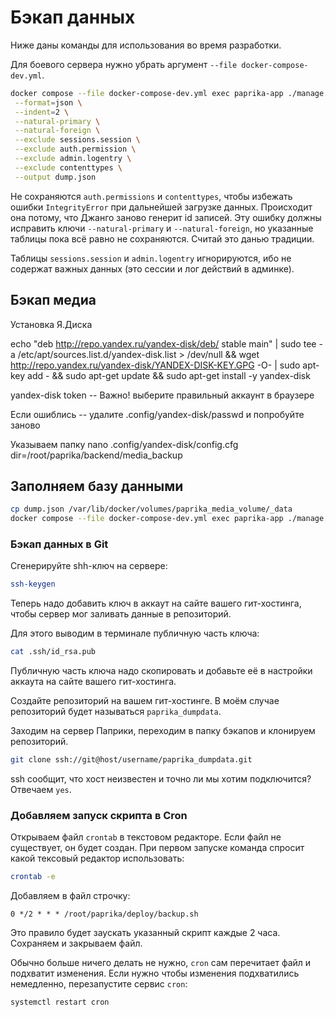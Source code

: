 # Бэкап данных

Ниже даны команды для использования во время разработки.

Для боевого сервера нужно убрать аргумент `--file docker-compose-dev.yml`.

```sh
docker compose --file docker-compose-dev.yml exec paprika-app ./manage.py dumpdata \
 --format=json \
 --indent=2 \
 --natural-primary \
 --natural-foreign \
 --exclude sessions.session \
 --exclude auth.permission \
 --exclude admin.logentry \
 --exclude contenttypes \
 --output dump.json
```

Не сохраняются `auth.permissions` и `contenttypes`, чтобы избежать ошибки `IntegrityError` при дальнейшей загрузке данных. Происходит она потому, что Джанго заново генерит id записей. Эту ошибку должны исправить ключи `--natural-primary` и `--natural-foreign`, но указанные таблицы пока всё равно не сохраняются. Считай это данью традиции.

Таблицы `sessions.session` и `admin.logentry` игнорируются, ибо не содержат важных данных (это сессии и лог действий в админке).

## Бэкап медиа

Установка Я.Диска

echo "deb http://repo.yandex.ru/yandex-disk/deb/ stable main" | sudo tee -a /etc/apt/sources.list.d/yandex-disk.list > /dev/null && wget http://repo.yandex.ru/yandex-disk/YANDEX-DISK-KEY.GPG -O- | sudo apt-key add - && sudo apt-get update && sudo apt-get install -y yandex-disk

yandex-disk token -- Важно! выберите правильный аккаунт в браузере

Если ошиблись -- удалите .config/yandex-disk/passwd и попробуйте заново

Указываем папку
nano .config/yandex-disk/config.cfg
dir=/root/paprika/backend/media_backup

## Заполняем базу данными

```sh
cp dump.json /var/lib/docker/volumes/paprika_media_volume/_data
docker compose --file docker-compose-dev.yml exec paprika-app ./manage.py loaddata media/dump.json
```

### Бэкап данных в Git

Сгенерируйте shh-ключ на сервере:

```bash
ssh-keygen
```

Теперь надо добавить ключ в аккаут на сайте вашего гит-хостинга, чтобы сервер мог заливать данные в репозиторий.

Для этого выводим в терминале публичную часть ключа:

```bash
cat .ssh/id_rsa.pub
```

Публичную часть ключа надо скопировать и добавьте её в настройки аккаута на сайте вашего гит-хостинга.

Создайте репозиторий на вашем гит-хостинге. В моём случае репозиторий будет называться `paprika_dumpdata`.

Заходим на сервер Паприки, переходим в папку бэкапов и клонируем репозиторий.

```bash
git clone ssh://git@host/username/paprika_dumpdata.git
```

ssh сообщит, что хост неизвестен и точно ли мы хотим подключится? Отвечаем `yes`.

### Добавляем запуск скрипта в Cron

Открываем файл `crontab` в текстовом редакторе. Если файл не существует, он будет создан. При первом запуске команда спросит какой тексовый редактор использовать:

```bash
crontab -e
```

Добавляем в файл строчку:

```crontab
0 */2 * * * /root/paprika/deploy/backup.sh
```

Это правило будет заускать указанный скрипт каждые 2 часа. Сохраняем и закрываем файл.

Обычно больше ничего делать не нужно, `сron` сам перечитает файл и подхватит изменения. Если нужно чтобы изменения подхватились немедленно, перезапустите сервис `cron`:

```bash
systemctl restart cron
```
